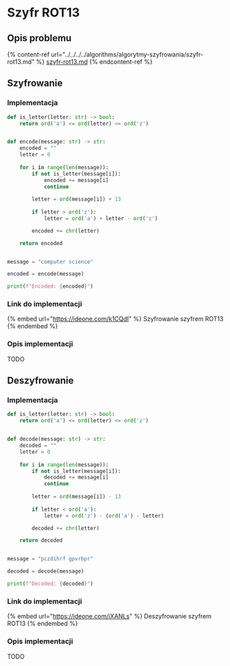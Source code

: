 # Szyfr ROT13

## Opis problemu

{% content-ref url="../../../../algorithms/algorytmy-szyfrowania/szyfr-rot13.md" %}
[szyfr-rot13.md](../../../../algorithms/algorytmy-szyfrowania/szyfr-rot13.md)
{% endcontent-ref %}

## Szyfrowanie

### Implementacja

```python
def is_letter(letter: str) -> bool:
    return ord('a') <= ord(letter) <= ord('z')


def encode(message: str) -> str:
    encoded = ""
    letter = 0
    
    for i in range(len(message)):
        if not is_letter(message[i]):
            encoded += message[i]
            continue
            
        letter = ord(message[i]) + 13
        
        if letter > ord('z'):
            letter = ord('a') + letter - ord('z')

        encoded += chr(letter)

    return encoded


message = "computer science"

encoded = encode(message)

print(f"Encoded: {encoded}")
```

### Link do implementacji

{% embed url="https://ideone.com/k1CQdI" %}
Szyfrowanie szyfrem ROT13
{% endembed %}

### Opis implementacji

TODO

## Deszyfrowanie

### Implementacja

```python
def is_letter(letter: str) -> bool:
    return ord('a') <= ord(letter) <= ord('z')


def decode(message: str) -> str:
    decoded = ""
    letter = 0
    
    for i in range(len(message)):
        if not is_letter(message[i]):
            decoded += message[i]
            continue
            
        letter = ord(message[i]) - 13
        
        if letter < ord('a'):
            letter = ord('z') - (ord('a') - letter)

        decoded += chr(letter)

    return decoded


message = "pczdihrf gpvrbpr"

decoded = decode(message)

print(f"Decoded: {decoded}")
```

### Link do implementacji

{% embed url="https://ideone.com/iXANLs" %}
Deszyfrowanie szyfrem ROT13
{% endembed %}

### Opis implementacji

TODO
